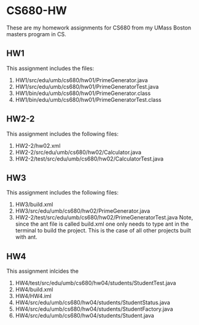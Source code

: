 # CS680-HW
These are my homework assignments for CS680 from my UMass Boston masters program in CS.

## HW1
This assignment includes the files:
1. HW1/src/edu/umb/cs680/hw01/PrimeGenerator.java
2. HW1/src/edu/umb/cs680/hw01/PrimeGeneratorTest.java
3. HW1/bin/edu/umb/cs680/hw01/PrimeGenerator.class
4. HW1/bin/edu/umb/cs680/hw01/PrimeGeneratorTest.class

## HW2-2
This assignment includes the following files:
1. HW2-2/hw02.xml
2. HW2-2/src/edu/umb/cs680/hw02/Calculator.java
3. HW2-2/test/src/edu/umb/cs680/hw02/CalculatorTest.java

## HW3
This assignment includes the following files:
1. HW3/build.xml
2. HW3/src/edu/umb/cs680/hw02/PrimeGenerator.java
3. HW2-2/test/src/edu/umb/cs680/hw02/PrimeGeneratorTest.java
Note, since the ant file is called build.xml one only needs to type ant in the terminal to build the project.
This is the case of all other projects built with ant.

## HW4
This assignment inlcides the 
1. HW4/test/src/edu/umb/cs680/hw04/students/StudentTest.java
2. HW4/build.xml
3. HW4/HW4.iml
4. HW4/src/edu/umb/cs680/hw04/students/StudentStatus.java
5. HW4/src/edu/umb/cs680/hw04/students/StudentFactory.java
6. HW4/src/edu/umb/cs680/hw04/students/Student.java
